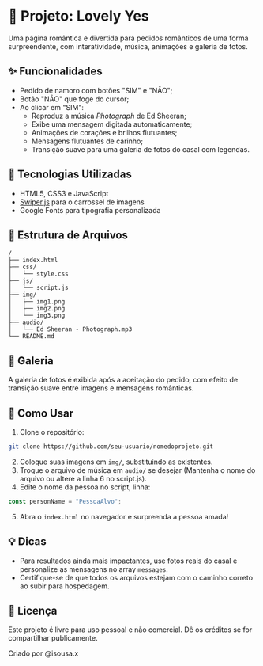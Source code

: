 # 💖 Projeto: Lovely Yes

Uma página romântica e divertida para pedidos românticos de uma forma surpreendente, com interatividade, música, animações e galeria de fotos.

## ✨ Funcionalidades

- Pedido de namoro com botões "SIM" e "NÃO";
- Botão "NÃO" que foge do cursor;
- Ao clicar em "SIM":
  - Reproduz a música *Photograph* de Ed Sheeran;
  - Exibe uma mensagem digitada automaticamente;
  - Animações de corações e brilhos flutuantes;
  - Mensagens flutuantes de carinho;
  - Transição suave para uma galeria de fotos do casal com legendas.

## 🧠 Tecnologias Utilizadas

- HTML5, CSS3 e JavaScript
- [Swiper.js](https://swiperjs.com/) para o carrossel de imagens
- Google Fonts para tipografia personalizada

## 📁 Estrutura de Arquivos

```
/
├── index.html
├── css/
│   └── style.css
├── js/
│   └── script.js
├── img/
│   ├── img1.png
│   ├── img2.png
│   └── img3.png
├── audio/
│   └── Ed Sheeran - Photograph.mp3
└── README.md
```

## 📸 Galeria

A galeria de fotos é exibida após a aceitação do pedido, com efeito de transição suave entre imagens e mensagens românticas.

## 🔧 Como Usar

1. Clone o repositório:

```bash
git clone https://github.com/seu-usuario/nomedoprojeto.git
```

2. Coloque suas imagens em `img/`, substituindo as existentes.
3. Troque o arquivo de música em `audio/` se desejar (Mantenha o nome do arquivo ou altere a linha 6 no script.js).
4. Edite o nome da pessoa no script, linha:

```js
const personName = "PessoaAlvo";
```

5. Abra o `index.html` no navegador e surpreenda a pessoa amada!

## 💡 Dicas

- Para resultados ainda mais impactantes, use fotos reais do casal e personalize as mensagens no array `messages`.
- Certifique-se de que todos os arquivos estejam com o caminho correto ao subir para hospedagem.

## 🧡 Licença

Este projeto é livre para uso pessoal e não comercial. Dê os créditos se for compartilhar publicamente.

Criado por @isousa.x
